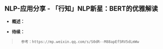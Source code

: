 ## NLP-应用分享 - 「行知」NLP新星：BERT的优雅解读
- **概述：**
>
>
>
>
>
>
>
>
>
>
>
>
>
>
>
>
>
>
>
>
>
>
>

- **待续：**
>       参考：https://mp.weixin.qq.com/s/S0dR--M88apEf5RV5dLmWw
>
>
>
>
>
>
>
>
>
>
>
>
>
>
>
